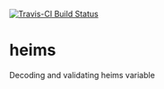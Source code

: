 [![Travis-CI Build Status](https://travis-ci.org/HughParsonage/heims.svg?branch=master)](https://travis-ci.org/HughParsonage/heims)

# heims
Decoding and validating heims variable
